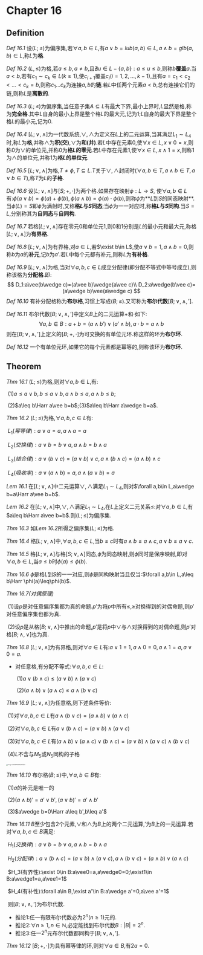 # Chapter 16

## Definition

*Def 16.1* 设$(L;\leq)$为偏序集,若$\forall a,b\in L$,有$a\vee b=lub(a,b)\in L,a\wedge b=glb(a,b)\in L$,称$L$为**格**.

*Def 16.2* $(L,\leq)$为格,若$a\leq b,a\neq b,$且$\nexists u\in L-\{a,b\}:a\leq u\leq b$,则称$b$**覆盖**$a$.当$a<b$,若有$c_1\sim c_k\in L(k\geq 1)$,使$c_{i+1}$覆盖$c_i(i=1,2,...,k-1)$,且有$a=c_1<c_2<...<c_k=b$,则称$c_1...c_k$为连接$a,b$的**链**.若$L$中任两个元素$a<b$,总有连接它们的链,则称$L$是**离散的**.

*Def 16.3* $(L;\leq)$为偏序集,当任意子集$A\subseteq L$有最大下界,最小上界时,$L$显然是格,称为**完全格**.其中$L$自身的最小上界是整个格$L$的最大元,记为$1$;$L$自身的最大下界是整个格$L$的最小元,记为$0$.

*Def 16.4* $[L;\vee,\wedge]$为一代数系统,$\vee,\wedge$为定义在$L$上的二元运算,当其满足$L_1\sim L_4$时,称$L$为**格**,并称$\wedge$为**积(交)**,$\vee$为**和(并)**.若$L$中存在元素$0$,使$\forall x\in L,x\vee 0=x$,则称$0$为$\vee$的单位元,并称$0$为**格$L$的零元**.若$L$中存在元素$1$,使$\forall x\in L,x\wedge1=x$,则称$1$为$\wedge$的单位元,并称$1$为**格$L$的单位元**.

*Def 16.5* $[L;\vee,\wedge]$为格,$T\neq \phi,T\subseteq L$.$T$关于$\vee,\wedge$封闭时($\forall a,b\in T,a\wedge b\in T,a\vee b\in T$),称$T$为$L$的**子格**.

*Def 16.6* 设$[L;\vee,\wedge]$与$[S;+,\cdot]$为两个格.如果存在映射$\phi:L\rightarrow S$, 使$\forall a,b\in L$有:$\phi(a\vee b)=\phi(a)+\phi(b),\phi(a\wedge b)=\phi(a)\cdot \phi(b)$,则称$\phi$为**$L$到$S$的同态映射**.当$\phi(L)=S$即$\phi$为满射时,又称**格$L$与$S$同态**;当$\phi$为一一对应时,称**格$L$与$S$同构**.当$S=L$,分别称其为**自同态**与**自同构**.

*Def 16.7* 若格$[L;\vee,\wedge]$存在零元$0$和单位元$1$,则$0$和$1$分别是$L$的最小元和最大元,称格$[L;\vee,\wedge]$为**有界格**.

*Def 16.8* $[L;\vee,\wedge]$为有界格,对$a\in L$,若$\exist b\in L$,使$a\vee b=1,a\wedge b=0$,则称$b$为$a$的**补元**,记$b$为$a'$.若$L$中每个元都有补元,则称$L$为**有补格**.

*Def 16.9* $[L;\vee,\wedge]$为格,当对$\forall a,b,c\in L$成立分配律(即分配不等式中等号成立),则称该格为**分配格**.即:
$$
D_1:a\vee(b\wedge c)=(a\vee b)\wedge(a\vee c)\\
D_2:a\wedge(b\vee c)=(a\wedge b)\vee(a\wedge c)
$$
*Def 16.10* 有补分配格称为**布尔格**,习惯上写成$(B;\leq)$.又可称为**布尔代数**$[B;\vee,\wedge,']$.

*Def 16.11* 布尔代数$[B;\vee,\wedge,']$中定义$B$上的二元运算$+$和$\cdot$如下:
$$
\forall a,b\in B:a+b=(a\wedge b')\vee(a'\wedge b),a\cdot b=a\wedge b
$$
​		则在$[B;\vee,\wedge,']$上定义的$[B;+,\cdot]$为可交换的有单位元环.称这样的环为**布尔环**.

*Def 16.12* 一个有单位元环,如果它的每个元素都是幂等的,则称该环为**布尔环**.



## Theorem

*Thm 16.1* $(L;\leq)$为格,则对$\forall a,b\in L$,有:

​		(1)$a\leq a\vee b,b\leq a\vee b,a\wedge b\leq a,a\wedge b\leq b$;

​		(2)$a\leq b\Harr a\vee b=b$;(3)$a\leq b\Harr a\wedge b=a$.

*Thm 16.2* $(L;\leq)$为格,$\forall a,b,c\in L$有:

​		$L_1(幂等律):a\vee a=a,a\wedge a=a$

​		$L_2(交换律):a\vee b=b\vee a,a\wedge b=b\wedge a$

​		$L_3(结合律):a\vee(b\vee c)=(a\vee b)\vee c,a\wedge(b\wedge c)=(a\wedge b)\wedge c$

​		$L_4(吸收率):a\vee(a\wedge b)=a,a\wedge(a\vee b)=a$

*Lem 16.1* 在$[L;\vee,\wedge]$中二元运算$\vee,\wedge$满足$L_1\sim L_4$,则对$\forall a,b\in L,a\wedge b=a\Harr a\vee b=b$.

*Lem 16.2* 在$[L;\vee,\wedge]$中,$\vee,\wedge$满足$L_1\sim L_4$,在$L$上定义二元关系$\leq$:对$\forall a,b\in L$,有$a\leq b\Harr a\vee b=b$.则$(L;\leq)$为偏序集.

*Thm 16.3* 如*Lem 16.2*所得之偏序集$(L;\leq)$为格.

*Thm 16.4* 格$[L;\vee,\wedge]$中,$\forall a,b,c\in L$,当$b\leq c$时有$a\wedge b\leq a\wedge c,a\vee b\leq a\vee c$.

*Thm 16.5* 格$[L;\vee,\wedge]$与格$[S;\vee,\wedge]$同态,$\phi$为同态映射,则$\phi$同时是保序映射,即对$\forall a,b\in L$,当$a\leq b$时$\phi(a)\leq \phi(b)$.

*Thm 16.6* $\phi$是格$L$到$S$的一一对应,则$\phi$是同构映射当且仅当:$\forall a,b\in L,a\leq b\Harr \phi(a)\leq\phi(b)$.

*Thm 16.7(对偶原理)* 

​		(1)设$p$是对任意偏序集都为真的命题.$p'$为将$p$中所有$\leq,\geq$对换得到的对偶命题,则$p'$对任意偏序集也都为真.

​		(2)设$p$是从格$[B;\vee,\wedge]$中推出的命题,$p'$是将$p$中$\vee$与$\wedge$对换得到的对偶命题,则$p'$对格$[B;\wedge,\vee]$也为真.

*Thm 16.8* $[L;\vee,\wedge]$为有界格,则对$\forall a\in L$有:$a\vee1=1,a\wedge0=0,a\wedge1=a,a\vee0=a$.

- 对任意格,有分配不等式:$\forall a,b,c\in L:$

  ​	(1)$a\vee(b\wedge c)\leq(a\vee b)\wedge(a\vee c)$

  ​	(2)$(a\wedge b)\vee(a\wedge c)\leq a\wedge(b\vee c)$

*Thm 16.9* $[L;\vee,\wedge]$​为任意格,则下述条件等价:

​		(1)对$\forall a,b,c\in L$有$a\wedge(b\vee c)=(a\wedge b)\vee(a\wedge c)$

​		(2)对$\forall a,b,c\in L$有$a\vee(b\wedge c)=(a\vee b)\wedge(a\vee c)$

​		(3)对$\forall a,b,c\in L$有$(a\wedge b)\vee(a\wedge c)\vee(b\wedge c)=(a\vee b)\wedge(a\vee c)\wedge(b\vee c)$

​		(4)$L$不含与$M_5$或$N_5$同构的子格

<img src="C:\Users\洪成勋\AppData\Roaming\Typora\typora-user-images\image-20240605212317227.png" alt="image-20240605212317227" style="zoom: 25%;" />

*Thm 16.10* 布尔格$(B;\leq)$中,$\forall a,b\in B$有:

​		(1)$a$的补元是唯一的

​		(2)$(a\wedge b)'=a'\vee b',(a\vee b)'=a'\wedge b'$

​		(3)$a\wedge b=0\Harr a\leq b',b\leq a'$

*Thm 16.11* $B$至少包含2个元素,$\vee$和$\wedge$为$B$上的两个二元运算,$'$为$B$上的一元运算.若对$\forall a,b,c\in B$满足:

​		$H_1(交换律):a\vee b=b\vee a,a\wedge b=b\wedge a$

​		$H_2(分配律):a\vee(b\wedge c)=(a\vee b)\wedge(a\vee c),a\wedge(b\vee c)=(a\wedge b)\vee(a\wedge c)$

​		$H_3(有界性):\exist 0\in B:a\vee0=a,a\wedge0=0;\exist1\in B:a\wedge1=a,a\vee1=1$

​		$H_4(有补性):\forall a\in B,\exist a'\in B:a\wedge a'=0,a\vee a'=1$

​		则$[B;\vee,\wedge,']$为布尔代数.

- 推论1:任一有限布尔代数必为$2^n(n\geq1)$元的.
- 推论2:$\forall n\geq 1,n\in \mathbb{N}$,必定能找到布尔代数$B:|B|=2^n$.
- 推论3:任一$2^n$元布尔代数都同构于$[B;\vee,\wedge,']$.

*Thm 16.12* $[B;+,\cdot]$为具有幂等律的环,则对$\forall a\in B$,有$2a=0$.
